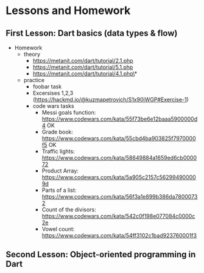 # Lessons and Homework

## First Lesson: Dart basics (data types & flow)
 - Homework
     - theory 
         - https://metanit.com/dart/tutorial/2.1.php 
         - https://metanit.com/dart/tutorial/5.1.php
         - https://metanit.com/dart/tutorial/4.1.php\*
     - practice
         - foobar task
         - Excersises 1,2,3 (https://hackmd.io/@kuzmapetrovich/S1x90jWGP#Exercise-1)
         - code wars tasks
             - Messi goals function: https://www.codewars.com/kata/55f73be6e12baaa5900000d4 OK
             - Grade book: https://www.codewars.com/kata/55cbd4ba903825f7970000f5 OK
             - Traffic lights: https://www.codewars.com/kata/58649884a1659ed6cb000072
             - Product Array: https://www.codewars.com/kata/5a905c2157c562994900009d
             - Parts of a list: https://www.codewars.com/kata/56f3a1e899b386da78000732
             - Count of the divisors: https://www.codewars.com/kata/542c0f198e077084c0000c2e
             - Vowel count: https://www.codewars.com/kata/54ff3102c1bad923760001f3

## Second Lesson: Object-oriented programming in Dart
